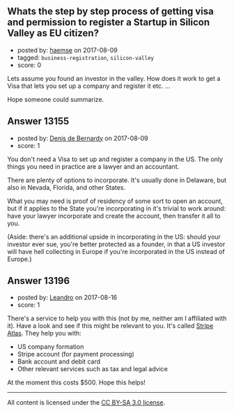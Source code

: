 ## Whats the step by step process of getting visa and permission to register a Startup in Silicon Valley as EU citizen?

- posted by: [haemse](https://stackexchange.com/users/339215/haemse) on 2017-08-09
- tagged: `business-registration`, `silicon-valley`
- score: 0

<p>Lets assume you found an investor in the valley. How does it work to get a Visa that lets you set up a company and register it etc. ...</p>

<p>Hope someone could summarize.</p>



## Answer 13155

- posted by: [Denis de Bernardy](https://stackexchange.com/users/182468/denis-de-bernardy) on 2017-08-09
- score: 1

<p>You don't need a Visa to set up and register a company in the US. The only things you need in practice are a lawyer and an accountant.</p>

<p>There are plenty of options to incorporate. It's usually done in Delaware, but also in Nevada, Florida, and other States.</p>

<p>What you may need is proof of residency of some sort to open an account, but if it applies to the State you're incorporating in it's trivial to work around: have your lawyer incorporate and create the account, then transfer it all to you.</p>

<p>(Aside: there's an additional upside in incorporating in the US: should your investor ever sue, you're better protected as a founder, in that a US investor will have hell collecting in Europe if you're incorporated in the US instead of Europe.)</p>



## Answer 13196

- posted by: [Leandro](https://stackexchange.com/users/10302131/leandro) on 2017-08-16
- score: 1

<p>There's a service to help you with this (not by me, neither am I affiliated with it). Have a look and see if this might be relevant to you. It's called <a href="https://stripe.com/atlas" rel="nofollow noreferrer">Stripe Atlas</a>. They help you with:</p>

<ul>
<li>US company formation</li>
<li>Stripe account (for payment processing)</li>
<li>Bank account and debit card</li>
<li>Other relevant services such as tax and legal advice</li>
</ul>

<p>At the moment this costs $500. Hope this helps!</p>




---

All content is licensed under the [CC BY-SA 3.0 license](https://creativecommons.org/licenses/by-sa/3.0/).
